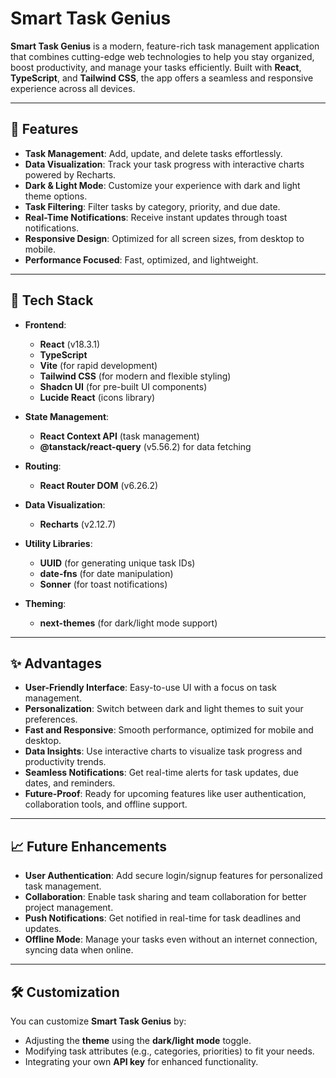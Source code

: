 # Smart Task Genius

**Smart Task Genius** is a modern, feature-rich task management application that combines cutting-edge web technologies to help you stay organized, boost productivity, and manage your tasks efficiently. Built with **React**, **TypeScript**, and **Tailwind CSS**, the app offers a seamless and responsive experience across all devices.

---

## 🌟 Features

- **Task Management**: Add, update, and delete tasks effortlessly.
- **Data Visualization**: Track your task progress with interactive charts powered by Recharts.
- **Dark & Light Mode**: Customize your experience with dark and light theme options.
- **Task Filtering**: Filter tasks by category, priority, and due date.
- **Real-Time Notifications**: Receive instant updates through toast notifications.
- **Responsive Design**: Optimized for all screen sizes, from desktop to mobile.
- **Performance Focused**: Fast, optimized, and lightweight.

---

## 🚀 Tech Stack

- **Frontend**:  
  - **React** (v18.3.1)
  - **TypeScript**  
  - **Vite** (for rapid development)
  - **Tailwind CSS** (for modern and flexible styling)
  - **Shadcn UI** (for pre-built UI components)
  - **Lucide React** (icons library)

- **State Management**:  
  - **React Context API** (task management)
  - **@tanstack/react-query** (v5.56.2) for data fetching

- **Routing**:  
  - **React Router DOM** (v6.26.2)

- **Data Visualization**:  
  - **Recharts** (v2.12.7)

- **Utility Libraries**:  
  - **UUID** (for generating unique task IDs)
  - **date-fns** (for date manipulation)
  - **Sonner** (for toast notifications)

- **Theming**:  
  - **next-themes** (for dark/light mode support)

---

## ✨ Advantages

- **User-Friendly Interface**: Easy-to-use UI with a focus on task management.
- **Personalization**: Switch between dark and light themes to suit your preferences.
- **Fast and Responsive**: Smooth performance, optimized for mobile and desktop.
- **Data Insights**: Use interactive charts to visualize task progress and productivity trends.
- **Seamless Notifications**: Get real-time alerts for task updates, due dates, and reminders.
- **Future-Proof**: Ready for upcoming features like user authentication, collaboration tools, and offline support.

---

## 📈 Future Enhancements

- **User Authentication**: Add secure login/signup features for personalized task management.
- **Collaboration**: Enable task sharing and team collaboration for better project management.
- **Push Notifications**: Get notified in real-time for task deadlines and updates.
- **Offline Mode**: Manage your tasks even without an internet connection, syncing data when online.

---

## 🛠️ Customization

You can customize **Smart Task Genius** by:

- Adjusting the **theme** using the **dark/light mode** toggle.
- Modifying task attributes (e.g., categories, priorities) to fit your needs.
- Integrating your own **API key** for enhanced functionality.

